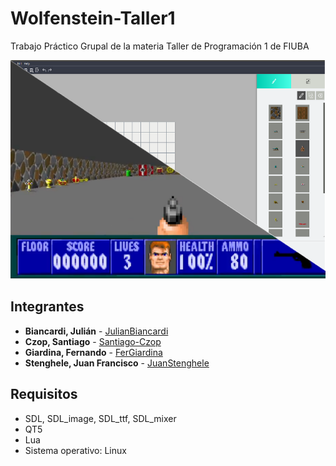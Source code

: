 # Wolfenstein-Taller1

Trabajo Práctico Grupal de la materia Taller de Programación 1 de FIUBA

<img src="Banner.png" alt="drawing" width="800" height="350"/>

## Integrantes
* **Biancardi, Julián** - [JulianBiancardi](https://github.com/JulianBiancardi)
* **Czop, Santiago** - [Santiago-Czop](https://github.com/Santiago-Czop)
* **Giardina, Fernando** - [FerGiardina](https://github.com/FerGiardina)
* **Stenghele, Juan Francisco** - [JuanStenghele](https://github.com/JuanStenghele)

## Requisitos

* SDL, SDL_image, SDL_ttf, SDL_mixer
* QT5
* Lua
* Sistema operativo: Linux
